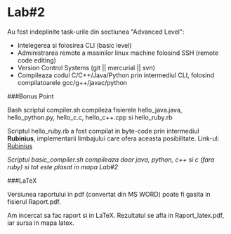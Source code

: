 Lab#2
=
Au fost indeplinite task-urile din sectiunea "Advanced Level":
* Intelegerea si folosirea CLI (basic level)
* Administrarea remote a masinilor linux machine folosind SSH (remote code editing)
* Version Control Systems (git || mercurial || svn)
* Compileaza codul C/C++/Java/Python prin intermediul CLI, folosind compilatoarele gcc/g++/javac/python

###Bonus Point

Bash scriptul compiler.sh compileza fisierele hello_java.java, hello_python.py, hello_c.c, hello_c++.cpp si hello_ruby.rb

Scriptul hello_ruby.rb a fost compilat in byte-code prin intermediul 
**Rubinius**, implementarii limbajului care ofera aceasta posibilitate. 
Link-ul: [Rubinius](http://rubinius.com/2011/03/17/running-ruby-with-no-ruby/)

*Scriptul basic_compiler.sh compileaza doar java, python, c++ si c (fara ruby) si tot este plasat in mapa Lab#2*


###LaTeX

Versiunea raportului in pdf (convertat din MS WORD) poate fi gasita in fisierul
Raport.pdf.

Am incercat sa fac raport si in LaTeX. Rezultatul se afla in Raport_latex.pdf, iar sursa in mapa latex.
